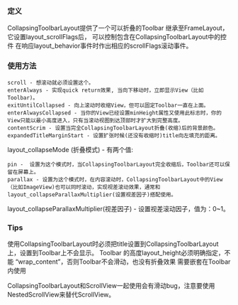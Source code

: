 ### 定义

CollapsingToolbarLayout提供了一个可以折叠的Toolbar
继承至FrameLayout，它设置layout_scrollFlags后，
可以控制包含在CollapsingToolbarLayout中的控件
在响应layout_behavior事件时作出相应的scrollFlags滚动事件。

### 使用方法

    scroll - 想滚动就必须设置这个。
    enterAlways - 实现quick return效果, 当向下移动时，立即显示View（比如Toolbar)。
    exitUntilCollapsed - 向上滚动时收缩View，但可以固定Toolbar一直在上面。
    enterAlwaysCollapsed - 当你的View已经设置minHeight属性又使用此标志时，你的View只能以最小高度进入，只有当滚动视图到达顶部时才扩大到完整高度。
    contentScrim - 设置当完全CollapsingToolbarLayout折叠(收缩)后的背景颜色。
    expandedTitleMarginStart - 设置扩张时候(还没有收缩时)title向左填充的距离。

layout_collapseMode (折叠模式) - 有两个值:

    pin -  设置为这个模式时，当CollapsingToolbarLayout完全收缩后，Toolbar还可以保留在屏幕上。
    parallax - 设置为这个模式时，在内容滚动时，CollapsingToolbarLayout中的View（比如ImageView)也可以同时滚动，实现视差滚动效果，通常和layout_collapseParallaxMultiplier(设置视差因子)搭配使用。

layout_collapseParallaxMultiplier(视差因子) - 设置视差滚动因子，值为：0~1。

### Tips

使用CollapsingToolbarLayout时必须把title设置到CollapsingToolbarLayout上，设置到Toolbar上不会显示。
Toolbar 的高度layout_height必须明确指定，不能 “wrap_content”，否则Toolbar不会滑动，也没有折叠效果
需要嵌套在Toolbar内使用

CollapsingToolbarLayout和ScrollView一起使用会有滑动bug，注意要使用NestedScrollView来替代ScrollView。

